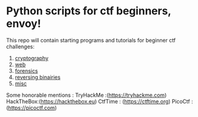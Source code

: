# Python scripts for ctf beginners, envoy! 

This repo will contain starting programs and tutorials for beginner ctf challenges:
1. [cryptography](crypto)
1. [web](web)
1. [forensics](forensics)
1. [reversing binairies](reversing)
1. [misc](misc)

Some honorable mentions :
TryHackMe :(https://tryhackme.com)
HackTheBox:(https://hackthebox.eu)
CtfTime :  (https://ctftime.org)
PicoCtf :  (https://picoctf.com)
<script src="https://tryhackme.com/badge/371742"></script>

